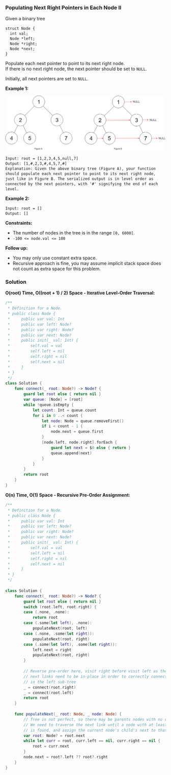 
### Populating Next Right Pointers in Each Node II

Given a binary tree
```
struct Node {
  int val;
  Node *left;
  Node *right;
  Node *next;
}
```
Populate each next pointer to point to its next right node.</br> 
If there is no next right node, the next pointer should be set to `NULL`.

Initially, all next pointers are set to `NULL`.

__Example 1:__

![question_117.png](../images/question_117.png)
```
Input: root = [1,2,3,4,5,null,7]
Output: [1,#,2,3,#,4,5,7,#]
Explanation: Given the above binary tree (Figure A), your function should populate each next pointer to point to its next right node, just like in Figure B. The serialized output is in level order as connected by the next pointers, with '#' signifying the end of each level.
```
__Example 2:__
```
Input: root = []
Output: []
```

__Constraints:__
* The number of nodes in the tree is in the range `[0, 6000]`.
* `-100 <= node.val <= 100`

__Follow up:__
* You may only use constant extra space.
* Recursive approach is fine, you may assume implicit stack space does not count as extra space for this problem.

### Solution
__O(root) Time, O((root + 1) / 2) Space - Iterative Level-Order Traversal:__
```Swift
/**
 * Definition for a Node.
 * public class Node {
 *     public var val: Int
 *     public var left: Node?
 *     public var right: Node?
 *     public var next: Node?
 *     public init(_ val: Int) {
 *         self.val = val
 *         self.left = nil
 *         self.right = nil
 *         self.next = nil
 *     }
 * }
 */
class Solution {
    func connect(_ root: Node?) -> Node? {
        guard let root else { return nil }
        var queue: [Node] = [root]
        while !queue.isEmpty {
            let count: Int = queue.count
            for i in 0 ..< count {
                let node: Node = queue.removeFirst()
                if i < count - 1 {
                    node.next = queue.first
                }
                [node.left, node.right].forEach {
                    guard let next = $0 else { return }
                    queue.append(next)
                }
            }
        }
        return root
    }
}
```
__O(n) Time, O(1) Space - Recursive Pre-Order Assignment:__
```Swift
/**
 * Definition for a Node.
 * public class Node {
 *     public var val: Int
 *     public var left: Node?
 *     public var right: Node?
 *     public var next: Node?
 *     public init(_ val: Int) {
 *         self.val = val
 *         self.left = nil
 *         self.right = nil
 *         self.next = nil
 *     }
 * }
 */

class Solution {
    func connect(_ root: Node?) -> Node? {
        guard let root else { return nil }
        switch (root.left, root.right) {
        case (.none, .none):
            return root
        case (.some(let left), .none):
            populateNext(root, left)
        case (.none, .some(let right)):
            populateNext(root, right)
        case (.some(let left), .some(let right)):
            left.next = right
            populateNext(root, right)
        }

        // Reverse pre-order here, visit right before visit left as the right sub-tree
        // next links need to be in-place in order to correctly connect the next pointers
        // in the left sub-tree
        _ = connect(root.right)
        _ = connect(root.left)
        return root
    }

    func populateNext(_ root: Node, _ node: Node) {
        // Tree is not perfect, so there may be parents nodes with no children
        // We need to traverse the next link until a node with at least one child
        // is found, and assign the current node's child's next to that node's child
        var root: Node? = root.next
        while let curr = root, curr.left == nil, curr.right == nil {
            root = curr.next
        }
        node.next = root?.left ?? root?.right
    }
}
```
